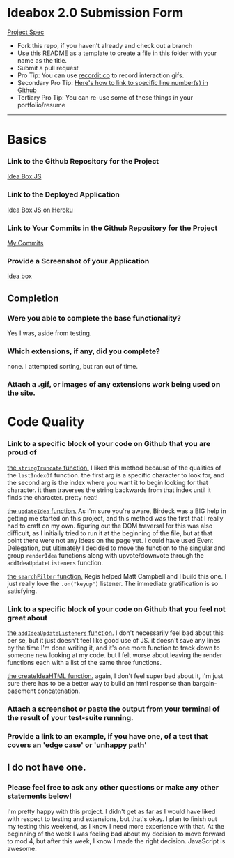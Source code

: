 # Ideabox 2.0 Submission Form
[Project Spec](https://github.com/turingschool/curriculum/blob/master/source/projects/revenge_of_idea_box.markdown)

* Fork this repo, if you haven't already and check out a branch
* Use this README as a template to create a file in this folder with your name as the title.
* Submit a pull request
* Pro Tip: You can use [recordit.co](http://recordit.co/) to record interaction gifs.
* Secondary Pro Tip: [Here's how to link to specific line number(s) in Github](http://stackoverflow.com/questions/23821235/how-to-link-to-specific-line-number-on-github)
* Tertiary Pro Tip: You can re-use some of these things in your portfolio/resume

------

# Basics

### Link to the Github Repository for the Project
[Idea Box JS](https://github.com/zackforbing/idea_box_js)

### Link to the Deployed Application
[Idea Box JS on Heroku](https://zacksideabox.herokuapp.com/)

### Link to Your Commits in the Github Repository for the Project
[My Commits](https://github.com/zackforbing/idea_box_js/commits/master)

### Provide a Screenshot of your Application
[idea box](images/ideabox.png)

## Completion

### Were you able to complete the base functionality?
Yes I was, aside from testing.

### Which extensions, if any, did you complete?
none. I attempted sorting, but ran out of time.

### Attach a .gif, or images of any extensions work being used on the site.

# Code Quality

### Link to a specific block of your code on Github that you are proud of
[the `stringTruncate` function.](https://github.com/zackforbing/idea_box_js/blob/c1d221bbbf63f76986e853b190a74ab658652bc2/app/assets/javascripts/idea_box.js#L23)
I liked this method because of the qualities of the `lastIndexOf` function. the first arg is a specific character to look for, and the second arg is the index where you want it to begin looking for that character. it then traverses the string backwards from that index until it finds the character. pretty neat!

[the `updateIdea` function.](https://github.com/zackforbing/idea_box_js/blob/c1d221bbbf63f76986e853b190a74ab658652bc2/app/assets/javascripts/idea_box.js#L95)
As I'm sure you're aware, Birdeck was a BIG help in getting me started on this project, and this method was the first that I really had to craft on my own. figuring out the DOM traversal for this was also difficult, as I initially tried to run it at the beginning of the file, but at that point there were not any Ideas on the page yet. I could have used Event Delegation, but ultimately I decided to move the function to the singular and group `renderIdea` functions along with upvote/downvote through the `addIdeaUpdateListeners` function.

[the `searchFilter` function.](https://github.com/zackforbing/idea_box_js/blob/c1d221bbbf63f76986e853b190a74ab658652bc2/app/assets/javascripts/idea_box.js#L147)
Regis helped Matt Campbell and I build this one. I just really love the `.on("keyup")` listener. The immediate gratification is so satisfying.

### Link to a specific block of your code on Github that you feel not great about
[the `addIdeaUpdateListeners` function.](https://github.com/zackforbing/idea_box_js/blob/c1d221bbbf63f76986e853b190a74ab658652bc2/app/assets/javascripts/idea_box.js#L63)
I don't necessarily feel bad about this per se, but it just doesn't feel like good use of JS. it doesn't save any lines by the time I'm done writing it, and it's one more function to track down to someone new looking at my code. but I felt worse about leaving the render functions each with a list of the same three functions.

[the createIdeaHTML function.](https://github.com/zackforbing/idea_box_js/blob/c1d221bbbf63f76986e853b190a74ab658652bc2/app/assets/javascripts/idea_box.js#L35)
again, I don't feel super bad about it, I'm just sure there has to be a better way to build an html response than bargain-basement concatenation.

### Attach a screenshot or paste the output from your terminal of the result of your test-suite running.
[](images/testsuite.png)

### Provide a link to an example, if you have one, of a test that covers an 'edge case' or 'unhappy path'
I do not have one.
-----

### Please feel free to ask any other questions or make any other statements below!

I'm pretty happy with this project. I didn't get as far as I would have liked with respect to testing and extensions, but that's okay. I plan to finish out my testing this weekend, as I know I need more experience with that. At the beginning of the week I was feeling bad about my decision to move forward to mod 4, but after this week, I know I made the right decision. JavaScript is awesome.
